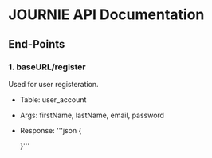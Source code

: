 # JOURNIE API Documentation

## End-Points

### 1. baseURL/register
Used for user registeration.
- Table: user_account
- Args: firstName, lastName, email, password
- Response: 
  '''json
  {

  }'''